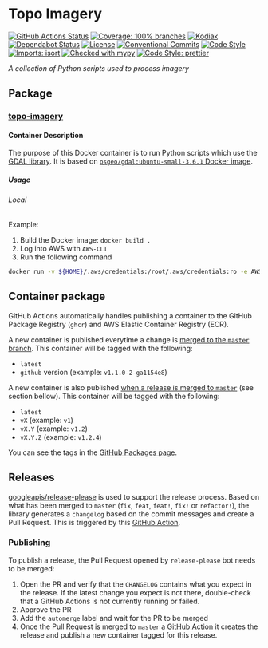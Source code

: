 # Topo Imagery

[![GitHub Actions Status](https://github.com/linz/topo-imagery/workflows/Build/badge.svg)](https://github.com/linz/topo-imagery/actions)
[![Coverage: 100% branches](https://img.shields.io/badge/Coverage-100%25%20branches-brightgreen.svg)](https://pytest.org/)
[![Kodiak](https://badgen.net/badge/Kodiak/enabled?labelColor=2e3a44&color=F39938)](https://kodiakhq.com/)
[![Dependabot Status](https://badgen.net/badge/Dependabot/enabled?labelColor=2e3a44&color=blue)](https://github.com/linz/topo-imagery/network/updates)
[![License](https://badgen.net/github/license/linz/topo-imagery?labelColor=2e3a44&label=License)](https://github.com/linz/topo-imagery/blob/master/LICENSE)
[![Conventional Commits](https://badgen.net/badge/Commits/conventional?labelColor=2e3a44&color=EC5772)](https://conventionalcommits.org)
[![Code Style](https://badgen.net/badge/Code%20Style/black?labelColor=2e3a44&color=000000)](https://github.com/psf/black)
[![Imports: isort](https://img.shields.io/badge/%20imports-isort-%231674b1?style=flat&labelColor=2e3a44)](https://pycqa.github.io/isort/)
[![Checked with mypy](http://www.mypy-lang.org/static/mypy_badge.svg)](http://mypy-lang.org/)
[![Code Style: prettier](https://img.shields.io/badge/code_style-prettier-ff69b4.svg)](https://github.com/prettier/prettier)

_A collection of Python scripts used to process imagery_

## Package

### [topo-imagery](https://github.com/linz/topo-imagery/pkgs/container/topo-imagery)

#### Container Description

The purpose of this Docker container is to run Python scripts which use the [GDAL library](https://gdal.org/). It is based on [`osgeo/gdal:ubuntu-small-3.6.1` Docker image](https://hub.docker.com/r/osgeo/gdal/).

##### Usage

###### Local

Example:

1. Build the Docker image:
   `docker build .`
2. Log into AWS with `AWS-CLI`
3. Run the following command

```bash
docker run -v ${HOME}/.aws/credentials:/root/.aws/credentials:ro -e AWS_PROFILE 'image-id'  python create_polygons.py --uri 's3://path-to-the-tiff/image.tif' --destination 'destination-bucket'
```

## Container package

GitHub Actions automatically handles publishing a container to the GitHub Package Registry (`ghcr`) and AWS Elastic Container Registry (ECR).

A new container is published everytime a change is [merged to the `master` branch](https://github.com/linz/topo-imagery/blob/master/.github/workflows/containers.yml). This container will be tagged with the following:

- `latest`
- `github` version (example: `v1.1.0-2-ga1154e8`)

A new container is also published [when a release is merged to `master`](https://github.com/linz/topo-imagery/blob/master/.github/workflows/release-please.yml) (see section bellow). This container will be tagged with the following:

- `latest`
- `vX` (example: `v1`)
- `vX.Y` (example: `v1.2`)
- `vX.Y.Z` (example: `v1.2.4`)

You can see the tags in the [GitHub Packages page](https://github.com/linz/topo-imagery/pkgs/container/topo-imagery).

## Releases

[googleapis/release-please](https://github.com/googleapis/release-please) is used to support the release process.
Based on what has been merged to `master` (`fix`, `feat`, `feat!`, `fix!` or `refactor!`), the library generates a `changelog` based on the commit messages and create a Pull Request. This is triggered by this [GitHub Action](https://github.com/linz/topo-imagery/blob/master/.github/workflows/release-please.yml).

### Publishing

To publish a release, the Pull Request opened by `release-please` bot needs to be merged:

1. Open the PR and verify that the `CHANGELOG` contains what you expect in the release. If the latest change you expect is not there, double-check that a GitHub Actions is not currently running or failed.
2. Approve the PR
3. Add the `automerge` label and wait for the PR to be merged
4. Once the Pull Request is merged to `master` a [GitHub Action](https://github.com/linz/topo-imagery/blob/master/.github/workflows/release-please.yml) it creates the release and publish a new container tagged for this release.
